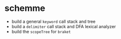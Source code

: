 # schemme

* build a general `keyword` call stack and tree
* build a `delimiter` call stack and DFA lexical analyzer
* build the `scopeTree` for `braket`